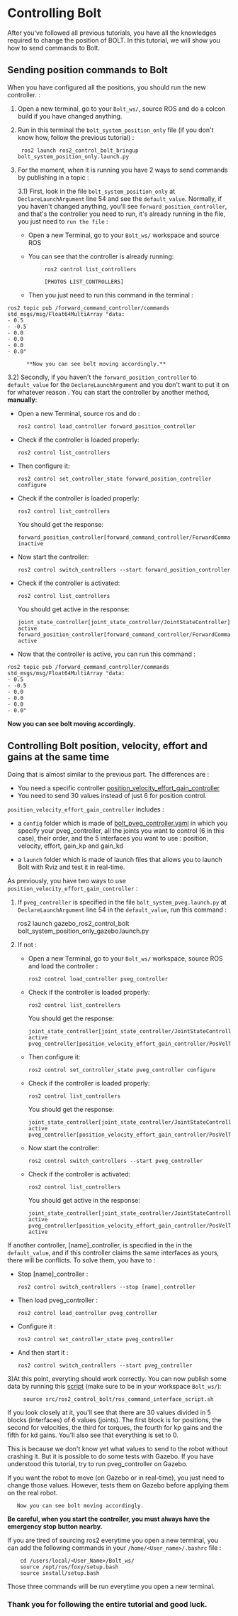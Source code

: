 # Controlling Bolt

After you've followed all previous tutorials, you have all the knowledges required to change the position of BOLT.
In this tutorial, we will show you how to send commands to Bolt.

## Sending position commands to Bolt
When you have configured all the positions, you should run the new controller. :

1) Open a new terminal, go to your `Bolt_ws/`, source ROS and do a colcon build if you have changed anything.


2) Run in this terminal the `bolt_system_position_only` file (if you don't know how, follow the previous tutorial) :

        ros2 launch ros2_control_bolt_bringup bolt_system_position_only.launch.py

3) For the moment, when it is running you have 2 ways to send commands by publishing in a topic :

   3.1) First, look in the file `bolt_system_position_only` at `DeclareLaunchArgument` line 54 and see the `default_value`. Normally, if you haven't changed anything, you'll see `forward_position_controller`, and that's the controller you need to run, it's already running in the file, you just need to `run the file` :

   - Open a new Terminal, go to your `Bolt_ws/` workspace and source ROS

   - You can see that the controller is already running:

              ros2 control list_controllers

              [PHOTOS LIST_CONTROLLERS]

   - Then you just need to run this command in the terminal :

```
ros2 topic pub /forward_command_controller/commands std_msgs/msg/Float64MultiArray "data:
- 0.5
- -0.5
- 0.0
- 0.0
- 0.0
- 0.0"
```

          **Now you can see bolt moving accordingly.**

   3.2) Secondly, if you haven't the `forward_position_controller` to `default_value` for the `DeclareLaunchArgument` and you don't want to put it on for whatever reason . You can start the controller by another method, **manually**:
      
   - Open a new Terminal, source ros and do :

         ros2 control load_controller forward_position_controller

   - Check if the controller is loaded properly:

         ros2 control list_controllers

   - Then configure it:

         ros2 control set_controller_state forward_position_controller configure

   - Check if the controller is loaded properly:

         ros2 control list_controllers

       You should get the response:

         forward_position_controller[forward_command_controller/ForwardCommandController] inactive

   - Now start the controller:

         ros2 control switch_controllers --start forward_position_controller

   - Check if the controller is activated:

         ros2 control list_controllers

       You should get active in the response:

         joint_state_controller[joint_state_controller/JointStateController] active
         forward_position_controller[forward_command_controller/ForwardCommandController] active

   - Now that the controller is active, you can run this command :

```
ros2 topic pub /forward_command_controller/commands std_msgs/msg/Float64MultiArray "data:
- 0.5
- -0.5
- 0.0
- 0.0
- 0.0
- 0.0"
```

   **Now you can see bolt moving accordingly.**
          
## Controlling Bolt position, velocity, effort and gains at the same time

Doing that is almost similar to the previous part. The differences are :
   - You need a specific controller [position_velocity_effort_gain_controller](https://github.com/stack-of-tasks/ros2_control_bolt/tree/master/position_velocity_effort_gain_controller)
   - You need to send 30 values instead of just 6 for position control.

`position_velocity_effort_gain_controller` includes :

   - a `config` folder which is made of [bolt_pveg_controller.yaml](https://github.com/stack-of-tasks/ros2_control_bolt/blob/master/position_velocity_effort_gain_controller/config/bolt_pveg_controller.yaml) in which you specify 
     your pveg_controller, all the joints you want to control (6 in this case), their order, and the 5 interfaces you want to use : position, velocity, effort, gain_kp and gain_kd
   
   - a `launch` folder which is made of launch files that allows you to launch Bolt with Rviz and test it in real-time.
   
As previously, you have two ways to use `position_velocity_effort_gain_controller` :

1) If `pveg_controller` is specified in the file `bolt_system_pveg.launch.py` at `DeclareLaunchArgument` line 54 in the `default_value`, run this command :

    ros2 launch gazebo_ros2_control_bolt bolt_system_position_only_gazebo.launch.py 
        
2) If not :

   - Open a new Terminal, go to your `Bolt_ws/` workspace, source ROS and load the controller :

         ros2 control load_controller pveg_controller

   - Check if the controller is loaded properly:

         ros2 control list_controllers

       You should get the response:
       
         joint_state_controller[joint_state_controller/JointStateController] active
         pveg_controller[position_velocity_effort_gain_controller/PosVelTorGainsController]inactive        

   - Then configure it:

         ros2 control set_controller_state pveg_controller configure

   - Check if the controller is loaded properly:

         ros2 control list_controllers

       You should get the response:

         joint_state_controller[joint_state_controller/JointStateController] active
         pveg_controller[position_velocity_effort_gain_controller/PosVelTorGainsController]inactive

   - Now start the controller:

         ros2 control switch_controllers --start pveg_controller

   - Check if the controller is activated:

         ros2 control list_controllers

       You should get active in the response:

         joint_state_controller[joint_state_controller/JointStateController] active
         pveg_controller[position_velocity_effort_gain_controller/PosVelTorGainsController] active
         
 
If another controller, [name]_controller, is specified in the in the `default_value`, and if this controller claims the same interfaces as yours,
there will be conflicts. To solve them, you have to :
    
   - Stop [name]_controller :
   
         ros2 control switch_controllers --stop [name]_controller
    
   - Then load pveg_controller :
   
         ros2 control load_controller pveg_controller
        
   - Configure it :
   
         ros2 control set_controller_state pveg_controller
        
   - And then start it :
   
         ros2 control switch_controllers --start pveg_controller
              
3)At this point, everyting should work correctly. You can now publish some data by running this [script](https://github.com/Maxime-Fansi-laas/ros2_control_bolt/blob/master/ros_command_interface_script.sh) (make sure to be in your workspace `Bolt_ws/`):

         source src/ros2_control_bolt/ros_command_interface_script.sh
              
If you look closely at it, you'll see that there are 30 values divided in 5 blocks (interfaces) of 6 values (joints). The first block is for positions, the second for velocities,
the third for torques, the fourth for kp gains and the fifth for kd gains. You'll also see that everything is set to 0. 

This is because we don't know yet what values to send to the robot without crashing it. But it is possible to do some tests with Gazebo. If you have understood this tutorial, 
try to run pveg_controller on Gazebo.

If you want the robot to move (on Gazebo or in real-time), you just need to change those values. However, tests them on Gazebo before applying them on the real robot.

       Now you can see bolt moving accordingly.
   

**Be careful, when you start the controller, you must always have the emergency stop button nearby.**

If you are tired of sourcing ros2 everytime you open a new terminal, you can add the following commands in your `/home/<User_name>/.bashrc` file :

        cd /users/local/<User_Name>/Bolt_ws/
        source /opt/ros/foxy/setup.bash
        source install/setup.bash
        
Those three commands will be run everytime you open a new terminal.

### Thank you for following the entire tutorial and good luck.
